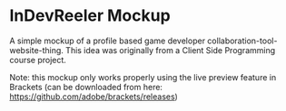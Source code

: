 # InDevReeler Mockup

A simple mockup of a profile based game developer collaboration-tool-website-thing. This idea was originally from a Client Side Programming course project.

Note: this mockup only works properly using the live preview feature in Brackets (can be downloaded from here: https://github.com/adobe/brackets/releases)
